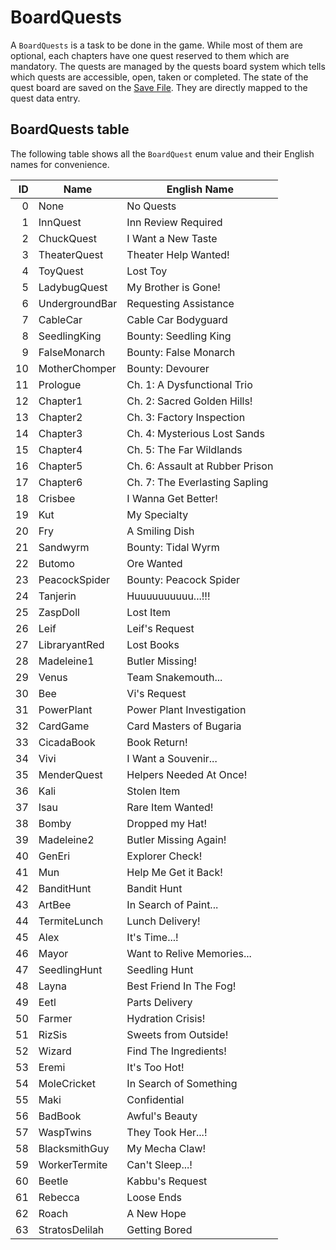 # BoardQuests
A `BoardQuests` is a task to be done in the game. While most of them are optional, each chapters have one quest reserved to them which are mandatory. The quests are managed by the quests board system which tells which quests are accessible, open, taken or completed. The state of the quest board are saved on the [Save File](../External%20data%20format/Save%20File.md). They are directly mapped to the quest data entry.

## BoardQuests table
The following table shows all the `BoardQuest` enum value and their English names for convenience.

|ID|Name|English Name|
|-:|----|------------|
|0|None|No Quests|
|1|InnQuest|Inn Review Required|
|2|ChuckQuest|I Want a New Taste|
|3|TheaterQuest|Theater Help Wanted!|
|4|ToyQuest|Lost Toy|
|5|LadybugQuest|My Brother is Gone!|
|6|UndergroundBar|Requesting Assistance|
|7|CableCar|Cable Car Bodyguard|
|8|SeedlingKing|Bounty: Seedling King|
|9|FalseMonarch|Bounty: False Monarch|
|10|MotherChomper|Bounty: Devourer|
|11|Prologue|Ch. 1: A Dysfunctional Trio|
|12|Chapter1|Ch. 2: Sacred Golden Hills!|
|13|Chapter2|Ch. 3: Factory Inspection|
|14|Chapter3|Ch. 4: Mysterious Lost Sands|
|15|Chapter4|Ch. 5: The Far Wildlands|
|16|Chapter5|Ch. 6: Assault at Rubber Prison|
|17|Chapter6|Ch. 7: The Everlasting Sapling|
|18|Crisbee|I Wanna Get Better!|
|19|Kut|My Specialty|
|20|Fry|A Smiling Dish|
|21|Sandwyrm|Bounty: Tidal Wyrm|
|22|Butomo|Ore Wanted|
|23|PeacockSpider|Bounty: Peacock Spider|
|24|Tanjerin|Huuuuuuuuuu...!!!|
|25|ZaspDoll|Lost Item|
|26|Leif|Leif's Request|
|27|LibraryantRed|Lost Books|
|28|Madeleine1|Butler Missing!|
|29|Venus|Team Snakemouth...|
|30|Bee|Vi's Request|
|31|PowerPlant|Power Plant Investigation|
|32|CardGame|Card Masters of Bugaria|
|33|CicadaBook|Book Return!|
|34|Vivi|I Want a Souvenir...|
|35|MenderQuest|Helpers Needed At Once!|
|36|Kali|Stolen Item|
|37|Isau|Rare Item Wanted!|
|38|Bomby|Dropped my Hat!|
|39|Madeleine2|Butler Missing Again!|
|40|GenEri|Explorer Check!|
|41|Mun|Help Me Get it Back!|
|42|BanditHunt|Bandit Hunt|
|43|ArtBee|In Search of Paint...|
|44|TermiteLunch|Lunch Delivery!|
|45|Alex|It's Time...!|
|46|Mayor|Want to Relive Memories...|
|47|SeedlingHunt|Seedling Hunt|
|48|Layna|Best Friend In The Fog!|
|49|Eetl|Parts Delivery|
|50|Farmer|Hydration Crisis!|
|51|RizSis|Sweets from Outside!|
|52|Wizard|Find The Ingredients!|
|53|Eremi|It's Too Hot!|
|54|MoleCricket|In Search of Something|
|55|Maki|Confidential|
|56|BadBook|Awful's Beauty|
|57|WaspTwins|They Took Her...!|
|58|BlacksmithGuy|My Mecha Claw!|
|59|WorkerTermite|Can't Sleep...!|
|60|Beetle|Kabbu's Request|
|61|Rebecca|Loose Ends|
|62|Roach|A New Hope|
|63|StratosDelilah|Getting Bored|
